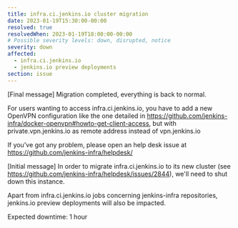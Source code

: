 ```yaml
---
title: infra.ci.jenkins.io cluster migration
date: 2023-01-19T15:30:00-00:00
resolved: true
resolvedWhen: 2023-01-19T18:00:00-00:00
# Possible severity levels: down, disrupted, notice
severity: down
affected:
  - infra.ci.jenkins.io
  - jenkins.io preview deployments
section: issue
---
```


[Final message]
Migration completed, everything is back to normal.

For users wanting to access infra.ci.jenkins.io, you have to add a new OpenVPN configuration like the one detailed in https://github.com/jenkins-infra/docker-openvpn#howto-get-client-access, but with private.vpn.jenkins.io as remote address instead of vpn.jenkins.io

If you've got any problem, please open an help desk issue at https://github.com/jenkins-infra/helpdesk/

[Initial message]
In order to migrate infra.ci.jenkins.io to its new cluster (see https://github.com/jenkins-infra/helpdesk/issues/2844), we'll need to shut down this instance.

Apart from infra.ci.jenkins.io jobs concerning jenkins-infra repositories, jenkins.io preview deployments will also be impacted.

Expected downtime: 1 hour

